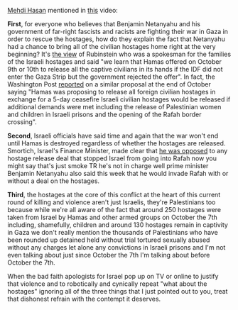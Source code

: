 [Mehdi Hasan](https://www.askpalestine.info/users/Mehdi%20Hasan) mentioned in [this](https://www.youtube.com/watch?v=ho1Ahu4BdMc) video:

**First**, for everyone who believes that Benjamin Netanyahu and his government of far-right fascists and racists are fighting their war in Gaza in order to rescue the hostages, how do they explain the fact that Netanyahu had a chance to bring all of the civilian hostages home right at the very beginning? It's [the view](https://www.timesofisrael.com/no-doubt-netanyahu-preventing-hostage-deal-charges-ex-spokesman-of-families-forum/) of Rubinstein who was a spokesman for the families of the Israeli hostages and said "we learn that Hamas offered on October 9th or 10th to release all the captive civilians in its hands if the IDF did not enter the Gaza Strip but the government rejected the offer". In fact, the Washington Post [reported](https://www.washingtonpost.com/world/2023/10/26/israel-gaza-war-hamas-civilians/) on a similar proposal at the end of October saying "Hamas was proposing to release all foreign civilian hostages in exchange for a 5-day ceasefire Israeli civilian hostages would be released if additional demands were met including the release of Palestinian women and children in Israeli prisons and the opening of the Rafah border crossing".

**Second**, Israeli officials have said time and again that the war won't end until Hamas is destroyed regardless of whether the hostages are released. Smortich, Israel's Finance Minister, made clear that [he was opposed](https://twitter.com/kann_news/status/1785298974619861022) to any hostage release deal that stopped Israel from going into Rafah now you might say that's just smoke TR he's not in charge well prime minister Benjamin Netanyahu also said this week that he would invade Rafah with or without a deal on the hostages.

**Third**, the hostages at the core of this conflict at the heart of this current round of killing and violence aren't just Israelis, they're Palestinians too because while we're all aware of the fact that around 250 hostages were taken from Israel by Hamas and other armed groups on October the 7th including, shamefully, children and around 130 hostages remain in captivity in Gaza we don't really mention the thousands of Palestinians who have been rounded up detained held without trial tortured sexually abused without any charges let alone any convictions in Israeli prisons and I'm not even talking about just since October the 7th I'm talking about before October the 7th.

When the bad faith apologists for Israel pop up on TV or online to justify that violence and to robotically and cynically repeat "what about the hostages" ignoring all of the three things that I just pointed out to you, treat that dishonest refrain with the contempt it deserves.
